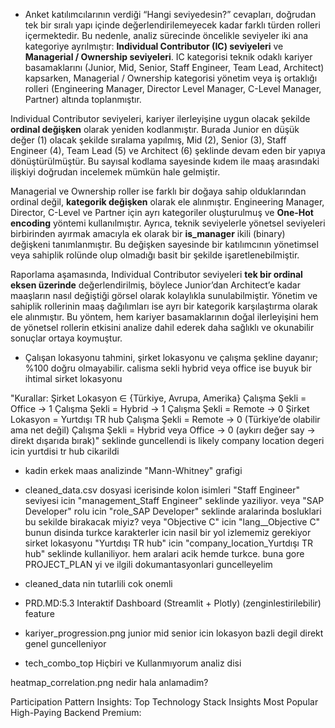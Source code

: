 - Anket katılımcılarının verdiği “Hangi seviyedesin?” cevapları, doğrudan tek bir sıralı yapı içinde değerlendirilemeyecek kadar farklı türden rolleri içermektedir. Bu nedenle, analiz sürecinde öncelikle seviyeler iki ana kategoriye ayrılmıştır: **Individual Contributor (IC) seviyeleri** ve **Managerial / Ownership seviyeleri**. IC kategorisi teknik odaklı kariyer basamaklarını (Junior, Mid, Senior, Staff Engineer, Team Lead, Architect) kapsarken, Managerial / Ownership kategorisi yönetim veya iş ortaklığı rolleri (Engineering Manager, Director Level Manager, C-Level Manager, Partner) altında toplanmıştır.

Individual Contributor seviyeleri, kariyer ilerleyişine uygun olacak şekilde **ordinal değişken** olarak yeniden kodlanmıştır. Burada Junior en düşük değer (1) olacak şekilde sıralama yapılmış, Mid (2), Senior (3), Staff Engineer (4), Team Lead (5) ve Architect (6) şeklinde devam eden bir yapıya dönüştürülmüştür. Bu sayısal kodlama sayesinde kıdem ile maaş arasındaki ilişkiyi doğrudan incelemek mümkün hale gelmiştir.

Managerial ve Ownership roller ise farklı bir doğaya sahip olduklarından ordinal değil, **kategorik değişken** olarak ele alınmıştır. Engineering Manager, Director, C-Level ve Partner için ayrı kategoriler oluşturulmuş ve **One-Hot encoding** yöntemi kullanılmıştır. Ayrıca, teknik seviyelerle yönetsel seviyeleri birbirinden ayırmak amacıyla ek olarak bir **is\_manager** ikili (binary) değişkeni tanımlanmıştır. Bu değişken sayesinde bir katılımcının yönetimsel veya sahiplik rolünde olup olmadığı basit bir şekilde işaretlenebilmiştir.

Raporlama aşamasında, Individual Contributor seviyeleri **tek bir ordinal eksen üzerinde** değerlendirilmiş, böylece Junior’dan Architect’e kadar maaşların nasıl değiştiği görsel olarak kolaylıkla sunulabilmiştir. Yönetim ve sahiplik rollerinin maaş dağılımları ise ayrı bir kategorik karşılaştırma olarak ele alınmıştır. Bu yöntem, hem kariyer basamaklarının doğal ilerleyişini hem de yönetsel rollerin etkisini analize dahil ederek daha sağlıklı ve okunabilir sonuçlar ortaya koymuştur.


- Çalışan lokasyonu tahmini, şirket lokasyonu ve çalışma şekline dayanır; %100 doğru olmayabilir. calisma sekli hybrid veya office ise buyuk bir ihtimal sirket lokasyonu

"Kurallar:
Şirket Lokasyon ∈ {Türkiye, Avrupa, Amerika}
Çalışma Şekli = Office → 1
Çalışma Şekli = Hybrid → 1
Çalışma Şekli = Remote → 0
Şirket Lokasyon = Yurtdışı TR hub
Çalışma Şekli = Remote → 0 (Türkiye’de olabilir ama net değil)
Çalışma Şekli = Hybrid veya Office → 0 (aykırı değer say → direkt dışarıda bırak)" seklinde guncellendi is likely company location degeri icin yurtdisi tr hub cikarildi


- kadin erkek maas analizinde "Mann-Whitney" grafigi

- cleaned_data.csv dosyasi icerisinde kolon isimleri "Staff Engineer" seviyesi icin "management_Staff Engineer" seklinde yaziliyor. veya "SAP Developer" rolu icin "role_SAP Developer" seklinde aralarinda bosluklari bu sekilde birakacak miyiz? veya "Objective C" icin "lang__Objective C" bunun disinda turkce karakterler icin nasil bir yol izlememiz gerekiyor sirket lokasyonu "Yurtdışı TR hub" icin "company_location_Yurtdışı TR hub" seklinde kullaniliyor. hem aralari acik hemde turkce. buna gore PROJECT_PLAN yi ve ilgili dokumantasyonlari guncelleyelim

- cleaned_data nin tutarlili cok onemli

- PRD.MD:5.3 Interaktif Dashboard (Streamlit + Plotly) (zenginlestirilebilir) feature

- kariyer_progression.png junior mid senior icin lokasyon bazli degil direkt genel guncelleniyor

- tech_combo_top Hiçbiri ve Kullanmıyorum analiz disi


heatmap_correlation.png nedir hala anlamadim?

Participation Pattern Insights:
Top Technology Stack Insights
    Most Popular High-Paying
    Backend Premium: